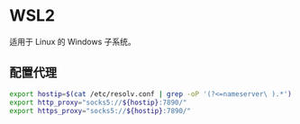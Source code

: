 # WSL2

适用于 Linux 的 Windows 子系统。

## 配置代理

```sh
export hostip=$(cat /etc/resolv.conf | grep -oP '(?<=nameserver\ ).*')
export http_proxy="socks5://${hostip}:7890/"
export https_proxy="socks5://${hostip}:7890/"
```
